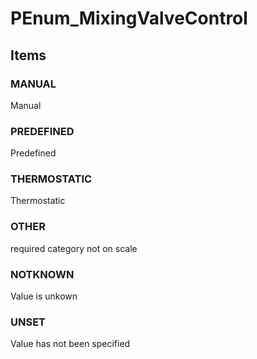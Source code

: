 # PEnum_MixingValveControl


<!-- end of short definition -->
## Items

### MANUAL
Manual

### PREDEFINED
Predefined

### THERMOSTATIC
Thermostatic

### OTHER
required category not on scale

### NOTKNOWN
Value is unkown

### UNSET
Value has not been specified
